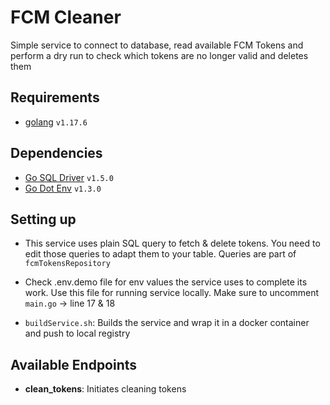 # FCM Cleaner

Simple service to connect to database, read available FCM Tokens and perform a dry run to check which tokens are no longer valid and deletes them

## Requirements

- [golang](https://go.dev/) `v1.17.6`

## Dependencies

- [Go SQL Driver](github.com/go-sql-driver/mysql) `v1.5.0`
- [Go Dot Env](github.com/joho/godotenv) `v1.3.0`

## Setting up

- This service uses plain SQL query to fetch & delete tokens. You need to edit those queries to adapt them to your table. Queries are part of `fcmTokensRepository`

- Check .env.demo file for env values the service uses to complete its work. Use this file for running service locally. Make sure to uncomment `main.go` -> line 17 & 18

- `buildService.sh`: Builds the service and wrap it in a docker container and push to local registry

## Available Endpoints

- **clean_tokens**: Initiates cleaning tokens
